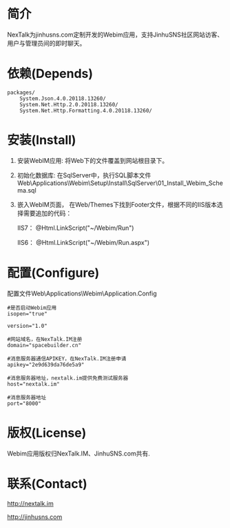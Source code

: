 
简介
====

NexTalk为jinhusns.com定制开发的Webim应用，支持JinhuSNS社区网站访客、用户与管理员间的即时聊天。

依赖(Depends)
=============

	packages/
		System.Json.4.0.20118.13260/
		System.Net.Http.2.0.20118.13260/
		System.Net.Http.Formatting.4.0.20118.13260/


安装(Install)
=============

1. 安装WebIM应用: 将Web下的文件覆盖到网站根目录下。

2. 初始化数据库: 在SqlServer中，执行SQL脚本文件Web\Applications\Webim\Setup\Install\SqlServer\01_Install_Webim_Schema.sql

3. 嵌入WebIM页面， 在Web/Themes下找到Footer文件，根据不同的IIS版本选择需要追加的代码：

     IIS7： @Html.LinkScript("~/Webim/Run") 

     IIS6： @Html.LinkScript("~/Webim/Run.aspx")



配置(Configure)
===============

配置文件Web\Applications\Webim\Application.Config

	#是否启动Webim应用
	isopen="true"

	version="1.0"

	#网站域名，在NexTalk.IM注册
	domain="spacebuilder.cn"

	#消息服务器通信APIKEY，在NexTalk.IM注册申请
	apikey="2e9d639da76de5a9"

	#消息服务器地址，nextalk.im提供免费测试服务器
	host="nextalk.im"

	#消息服务器地址
	port="8000"

版权(License)
=============

Webim应用版权归NexTalk.IM、JinhuSNS.com共有.


联系(Contact)
=============

http://nextalk.im

http://jinhusns.com
